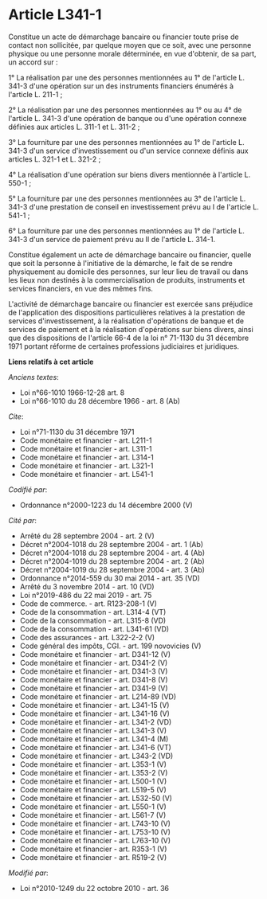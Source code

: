 # Article L341-1

Constitue un acte de démarchage bancaire ou financier toute prise de contact non sollicitée, par quelque moyen que ce soit,
avec une personne physique ou une personne morale déterminée, en vue d'obtenir, de sa part, un accord sur : 

1° La réalisation par une des personnes mentionnées au 1° de l'article L. 341-3 d'une opération sur un des instruments
financiers énumérés à l'article L. 211-1 ; 

2° La réalisation par une des personnes mentionnées au 1° ou au 4° de l'article L. 341-3 d'une opération de banque ou d'une
opération connexe définies aux articles L. 311-1 et L. 311-2 ; 

3° La fourniture par une des personnes mentionnées au 1° de l'article L. 341-3 d'un service d'investissement ou d'un service
connexe définis aux articles L. 321-1 et L. 321-2 ; 

4° La réalisation d'une opération sur biens divers mentionnée à l'article L. 550-1 ; 

5° La fourniture par une des personnes mentionnées au 3° de l'article L. 341-3 d'une prestation de conseil en investissement
prévu au I de l'article L. 541-1 ; 

6° La fourniture par une des personnes mentionnées au 1° de l'article L. 341-3 d'un service de paiement prévu au II de
l'article L. 314-1. 

Constitue également un acte de démarchage bancaire ou financier, quelle que soit la personne à l'initiative de la démarche,
le fait de se rendre physiquement au domicile des personnes, sur leur lieu de travail ou dans les lieux non destinés à la
commercialisation de produits, instruments et services financiers, en vue des mêmes fins.

L'activité de démarchage bancaire ou financier est exercée sans préjudice de l'application des dispositions particulières
relatives à la prestation de services d'investissement, à la réalisation d'opérations de banque et de services de paiement et
à la réalisation d'opérations sur biens divers, ainsi que des dispositions de l'article 66-4 de la loi n° 71-1130 du 31
décembre 1971 portant réforme de certaines professions judiciaires et juridiques.

**Liens relatifs à cet article**

_Anciens textes_:

  - Loi n°66-1010 1966-12-28 art. 8
  - Loi n°66-1010 du 28 décembre 1966 - art. 8 (Ab)

_Cite_:

  - Loi n°71-1130 du 31 décembre 1971
  - Code monétaire et financier - art. L211-1
  - Code monétaire et financier - art. L311-1
  - Code monétaire et financier - art. L314-1
  - Code monétaire et financier - art. L321-1
  - Code monétaire et financier - art. L541-1

_Codifié par_:

  - Ordonnance n°2000-1223 du 14 décembre 2000 (V)

_Cité par_:

  - Arrêté du 28 septembre 2004 - art. 2 (V)
  - Décret n°2004-1018 du 28 septembre 2004 - art. 1 (Ab)
  - Décret n°2004-1018 du 28 septembre 2004 - art. 4 (Ab)
  - Décret n°2004-1019 du 28 septembre 2004 - art. 2 (Ab)
  - Décret n°2004-1019 du 28 septembre 2004 - art. 3 (Ab)
  - Ordonnance n°2014-559 du 30 mai 2014 - art. 35 (VD)
  - Arrêté du 3 novembre 2014 - art. 10 (VD)
  - Loi n°2019-486 du 22 mai 2019 - art. 75
  - Code de commerce. - art. R123-208-1 (V)
  - Code de la consommation - art. L314-4 (VT)
  - Code de la consommation - art. L315-8 (VD)
  - Code de la consommation - art. L341-61 (VD)
  - Code des assurances - art. L322-2-2 (V)
  - Code général des impôts, CGI. - art. 199 novovicies (V)
  - Code monétaire et financier - art. D341-12 (V)
  - Code monétaire et financier - art. D341-2 (V)
  - Code monétaire et financier - art. D341-3 (V)
  - Code monétaire et financier - art. D341-8 (V)
  - Code monétaire et financier - art. D341-9 (V)
  - Code monétaire et financier - art. L214-89 (VD)
  - Code monétaire et financier - art. L341-15 (V)
  - Code monétaire et financier - art. L341-16 (V)
  - Code monétaire et financier - art. L341-2 (VD)
  - Code monétaire et financier - art. L341-3 (V)
  - Code monétaire et financier - art. L341-4 (M)
  - Code monétaire et financier - art. L341-6 (VT)
  - Code monétaire et financier - art. L343-2 (VD)
  - Code monétaire et financier - art. L353-1 (V)
  - Code monétaire et financier - art. L353-2 (V)
  - Code monétaire et financier - art. L500-1 (V)
  - Code monétaire et financier - art. L519-5 (V)
  - Code monétaire et financier - art. L532-50 (V)
  - Code monétaire et financier - art. L550-1 (V)
  - Code monétaire et financier - art. L561-7 (V)
  - Code monétaire et financier - art. L743-10 (V)
  - Code monétaire et financier - art. L753-10 (V)
  - Code monétaire et financier - art. L763-10 (V)
  - Code monétaire et financier - art. R353-1 (V)
  - Code monétaire et financier - art. R519-2 (V)

_Modifié par_:

  - Loi n°2010-1249 du 22 octobre 2010 - art. 36
